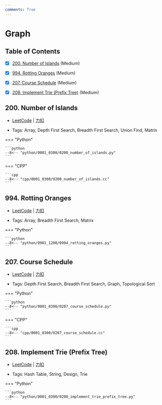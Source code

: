 ```yaml
---
comments: True
---
```


# Graph

## Table of Contents

- [x] [200. Number of Islands](#200-number-of-islands) (Medium)
- [x] [994. Rotting Oranges](#994-rotting-oranges) (Medium)
- [x] [207. Course Schedule](#207-course-schedule) (Medium)
- [x] [208. Implement Trie (Prefix Tree)](#208-implement-trie-prefix-tree) (Medium)


## 200. Number of Islands

-    [LeetCode](https://leetcode.com/problems/number-of-islands/) | [力扣](https://leetcode.cn/problems/number-of-islands/)

-   Tags: Array, Depth First Search, Breadth First Search, Union Find, Matrix

=== "Python"

    ```python
    --8<-- "python/0001_0300/0200_number_of_islands.py"
    ```

=== "CPP"

    ```cpp
    --8<-- "cpp/0001_0300/0200_number_of_islands.cc"
    ```



## 994. Rotting Oranges

-    [LeetCode](https://leetcode.com/problems/rotting-oranges/) | [力扣](https://leetcode.cn/problems/rotting-oranges/)

-   Tags: Array, Breadth First Search, Matrix

=== "Python"

    ```python
    --8<-- "python/0901_1200/0994_rotting_oranges.py"
    ```



## 207. Course Schedule

-    [LeetCode](https://leetcode.com/problems/course-schedule/) | [力扣](https://leetcode.cn/problems/course-schedule/)

-   Tags: Depth First Search, Breadth First Search, Graph, Topological Sort

=== "Python"

    ```python
    --8<-- "python/0001_0300/0207_course_schedule.py"
    ```

=== "CPP"

    ```cpp
    --8<-- "cpp/0001_0300/0207_course_schedule.cc"
    ```



## 208. Implement Trie (Prefix Tree)

-    [LeetCode](https://leetcode.com/problems/implement-trie-prefix-tree/) | [力扣](https://leetcode.cn/problems/implement-trie-prefix-tree/)

-   Tags: Hash Table, String, Design, Trie

=== "Python"

    ```python
    --8<-- "python/0001_0300/0208_implement_trie_prefix_tree.py"
    ```
